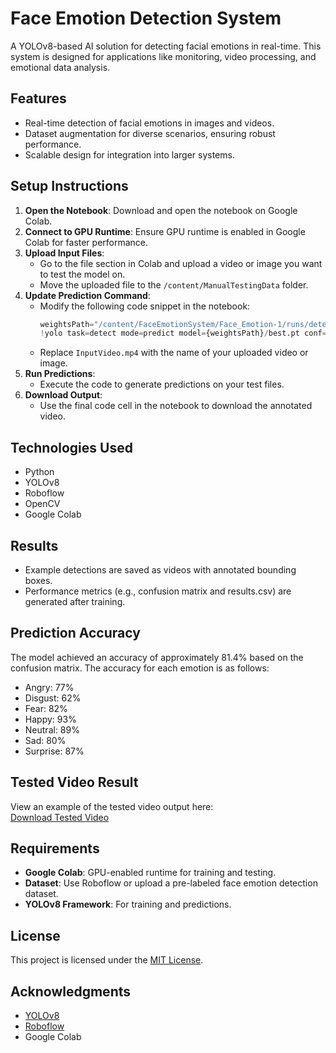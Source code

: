 # Face Emotion Detection System

A YOLOv8-based AI solution for detecting facial emotions in real-time. This system is designed for applications like monitoring, video processing, and emotional data analysis.

## Features
- Real-time detection of facial emotions in images and videos.
- Dataset augmentation for diverse scenarios, ensuring robust performance.
- Scalable design for integration into larger systems.

## Setup Instructions
1. **Open the Notebook**: Download and open the notebook on Google Colab.
2. **Connect to GPU Runtime**: Ensure GPU runtime is enabled in Google Colab for faster performance.
3. **Upload Input Files**:
   - Go to the file section in Colab and upload a video or image you want to test the model on.
   - Move the uploaded file to the `/content/ManualTestingData` folder.
4. **Update Prediction Command**:
   - Modify the following code snippet in the notebook:
     ```python
     weightsPath="/content/FaceEmotionSystem/Face_Emotion-1/runs/detect/train2/weights"
     !yolo task=detect mode=predict model={weightsPath}/best.pt conf=0.5 source='/content/ManualTestingData/InputVideo.mp4' save=True
     ```
   - Replace `InputVideo.mp4` with the name of your uploaded video or image.
5. **Run Predictions**:
   - Execute the code to generate predictions on your test files.
6. **Download Output**:
   - Use the final code cell in the notebook to download the annotated video.

## Technologies Used
- Python
- YOLOv8
- Roboflow
- OpenCV
- Google Colab

## Results
- Example detections are saved as videos with annotated bounding boxes.
- Performance metrics (e.g., confusion matrix and results.csv) are generated after training.

## Prediction Accuracy
The model achieved an accuracy of approximately 81.4% based on the confusion matrix. The accuracy for each emotion is as follows:
- Angry: 77%
- Disgust: 62%
- Fear: 82%
- Happy: 93%
- Neutral: 89%
- Sad: 80%
- Surprise: 87%

## Tested Video Result
View an example of the tested video output here:  
[Download Tested Video](https://drive.google.com/file/d/1-QnFu0Bdxy-To5nsheqA-OatIoIXtzFU/view?usp=sharing)

## Requirements
- **Google Colab**: GPU-enabled runtime for training and testing.
- **Dataset**: Use Roboflow or upload a pre-labeled face emotion detection dataset.
- **YOLOv8 Framework**: For training and predictions.

## License
This project is licensed under the [MIT License](LICENSE).

## Acknowledgments
- [YOLOv8](https://ultralytics.com/yolov8)
- [Roboflow](https://roboflow.com/)
- Google Colab
